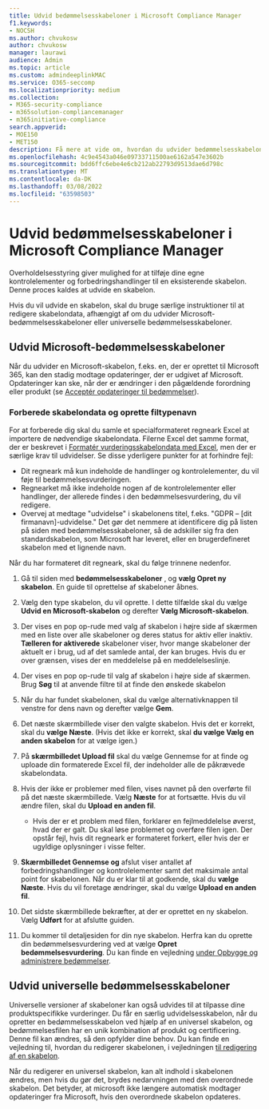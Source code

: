 ```yaml
---
title: Udvid bedømmelsesskabeloner i Microsoft Compliance Manager
f1.keywords:
- NOCSH
ms.author: chvukosw
author: chvukosw
manager: laurawi
audience: Admin
ms.topic: article
ms.custom: admindeeplinkMAC
ms.service: O365-seccomp
ms.localizationpriority: medium
ms.collection:
- M365-security-compliance
- m365solution-compliancemanager
- m365initiative-compliance
search.appverid:
- MOE150
- MET150
description: Få mere at vide om, hvordan du udvider bedømmelsesskabeloner i Microsoft Compliance Manager for at tilføje og ændre kontrolelementer.
ms.openlocfilehash: 4c9e4543a046e09733711500ae6162a547e3602b
ms.sourcegitcommit: bdd6ffc6ebe4e6cb212ab22793d9513dae6d798c
ms.translationtype: MT
ms.contentlocale: da-DK
ms.lasthandoff: 03/08/2022
ms.locfileid: "63598503"
---
```

# <a name="extend-assessment-templates-in-microsoft-compliance-manager"></a>Udvid bedømmelsesskabeloner i Microsoft Compliance Manager

Overholdelsesstyring giver mulighed for at tilføje dine egne kontrolelementer og forbedringshandlinger til en eksisterende skabelon. Denne proces kaldes at udvide en skabelon.

Hvis du vil udvide en skabelon, skal du bruge særlige instruktioner til at redigere skabelondata, afhængigt af om du udvider Microsoft-bedømmelsesskabeloner eller universelle bedømmelsesskabeloner.

## <a name="extend-microsoft-assessment-templates"></a>Udvid Microsoft-bedømmelsesskabeloner

Når du udvider en Microsoft-skabelon, f.eks. en, der er oprettet til Microsoft 365, kan den stadig modtage opdateringer, der er udgivet af Microsoft. Opdateringer kan ske, når der er ændringer i den pågældende forordning eller produkt (se [Acceptér opdateringer til bedømmelser](compliance-manager-assessments.md#accept-updates-to-assessments)).

### <a name="prepare-template-data-and-create-extension"></a>Forberede skabelondata og oprette filtypenavn

For at forberede dig skal du samle et specialformateret regneark Excel at importere de nødvendige skabelondata. Filerne Excel det samme format, der er beskrevet i [Formatér vurderingsskabelondata med Excel](compliance-manager-templates-format-excel.md), men der er særlige krav til udvidelser. Se disse yderligere punkter for at forhindre fejl:

- Dit regneark må kun indeholde de handlinger og kontrolelementer, du vil føje til bedømmelsesvurderingen.
- Regnearket må ikke indeholde nogen af de kontrolelementer eller handlinger, der allerede findes i den bedømmelsesvurdering, du vil redigere.
- Overvej at medtage "udvidelse" i skabelonens titel, f.eks. "GDPR – [dit firmanavn]-udvidelse." Det gør det nemmere at identificere dig på listen på  siden med bedømmelsesskabeloner, så de adskiller sig fra den standardskabelon, som Microsoft har leveret, eller en brugerdefineret skabelon med et lignende navn.

Når du har formateret dit regneark, skal du følge trinnene nedenfor.

1. Gå til siden med **bedømmelsesskabeloner** , og **vælg Opret ny skabelon**. En guide til oprettelse af skabeloner åbnes.

2. Vælg den type skabelon, du vil oprette. I dette tilfælde skal du vælge **Udvid en Microsoft-skabelon** og derefter **Vælg Microsoft-skabelon**.

3. Der vises en pop op-rude med valg af skabelon i højre side af skærmen med en liste over alle skabeloner og deres status for aktiv eller inaktiv. **Tælleren for aktiverede** skabeloner viser, hvor mange skabeloner der aktuelt er i brug, ud af det samlede antal, der kan bruges. Hvis du er over grænsen, vises der en meddelelse på en meddelelseslinje.

4. Der vises en pop op-rude til valg af skabelon i højre side af skærmen. Brug **Søg** til at anvende filtre til at finde den ønskede skabelon

5. Når du har fundet skabelonen, skal du vælge alternativknappen til venstre for dens navn og derefter vælge **Gem**.

6. Det næste skærmbillede viser den valgte skabelon. Hvis det er korrekt, skal du **vælge Næste**. (Hvis det ikke er korrekt, skal **du vælge Vælg en anden skabelon** for at vælge igen.)

7. På **skærmbilledet Upload fil** skal du vælge Gennemse for  at finde og uploade din formaterede Excel fil, der indeholder alle de påkrævede skabelondata.

8. Hvis der ikke er problemer med filen, vises navnet på den overførte fil på det næste skærmbillede. Vælg **Næste** for at fortsætte. Hvis du vil ændre filen, skal du **Upload en anden fil**.

    - Hvis der er et problem med filen, forklarer en fejlmeddelelse øverst, hvad der er galt. Du skal løse problemet og overføre filen igen. Der opstår fejl, hvis dit regneark er formateret forkert, eller hvis der er ugyldige oplysninger i visse felter.

9. **Skærmbilledet Gennemse og** afslut viser antallet af forbedringshandlinger og kontrolelementer samt det maksimale antal point for skabelonen. Når du er klar til at godkende, skal du **vælge Næste**. Hvis du vil foretage ændringer, skal du vælge **Upload en anden fil**.

10. Det sidste skærmbillede bekræfter, at der er oprettet en ny skabelon. Vælg **Udført** for at afslutte guiden.

11. Du kommer til detaljesiden for din nye skabelon. Herfra kan du oprette din bedømmelsesvurdering ved at vælge **Opret bedømmelsesvurdering**. Du kan finde en vejledning [under Opbygge og administrere bedømmelser](compliance-manager-assessments.md#create-assessments).

## <a name="extend-universal-assessment-templates"></a>Udvid universelle bedømmelsesskabeloner

Universelle versioner af skabeloner kan også udvides til at tilpasse dine produktspecifikke vurderinger. Du får en særlig udvidelsesskabelon, når du opretter en bedømmelsesskabelon ved hjælp af en universel skabelon, og bedømmelsesfilen har en unik kombination af produkt og certificering. Denne fil kan ændres, så den opfylder dine behov. Du kan finde en vejledning til, hvordan du redigerer skabelonen, i vejledningen [til redigering af en skabelon](compliance-manager-templates-modify.md).

Når du redigerer en universel skabelon, kan alt indhold i skabelonen ændres, men hvis du gør det, brydes nedarvningen med den overordnede skabelon. Det betyder, at microsoft ikke længere automatisk modtager opdateringer fra Microsoft, hvis den overordnede skabelon opdateres.
